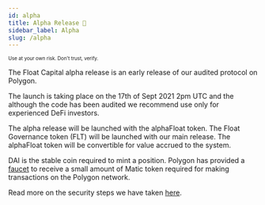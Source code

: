 ```yaml
---
id: alpha
title: Alpha Release 🧪
sidebar_label: Alpha
slug: /alpha
---
```


<sub><sup> Use at your own risk. Don't trust, verify. </sup></sub>

The Float Capital alpha release is an early release of our audited protocol on Polygon.

The launch is taking place on the 17th of Sept 2021 2pm UTC and the although the code has been audited we recommend use only for experienced DeFi investors.

<!-- Thoughts: Redeemable / Convertable -->

The alpha release will be launched with the alphaFloat token. The Float Governance token (FLT) will be launched with our main release.
The alphaFloat token will be convertible for value accrued to the system.

DAI is the stable coin required to mint a position. Polygon has provided a [faucet](https://matic.supply/) to receive a small amount of Matic token required for making transactions on the Polygon network.

Read more on the security steps we have taken [here](/docs/security).

<!-- Additional points to include
- Don't trust verify
- The Flipp3ning
- Mention cadence of additional markets
- Polygon bridge
- Background to why we are doing this release -->

